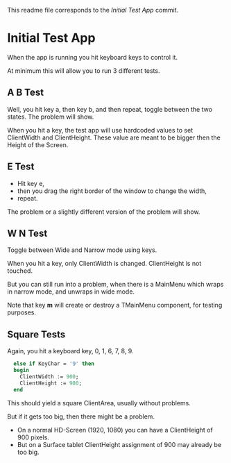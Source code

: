 This readme file corresponds to the *Initial Test App* commit.

# Initial Test App

When the app is running you hit keyboard keys to control it.

At minimum this will allow you to run 3 different tests.

## A B Test

Well, you hit key a, then key b, and then repeat, toggle between the two states.
The problem will show.

When you hit a key, the test app will use hardcoded values to set ClientWidth and ClientHeight.
These value are meant to be bigger then the Height of the Screen.

## E Test

- Hit key e,
- then you drag the right border of the window to change the width,
- repeat.

The problem or a slightly different version of the problem will show.

## W N Test

Toggle between Wide and Narrow mode using keys.

When you hit a key, only ClientWidth is changed.
ClientHeight is not touched.

But you can still run into a problem, when there is a MainMenu which wraps in narrow mode, and unwraps in wide mode.

Note that key **m** will create or destroy a TMainMenu component, for testing purposes.

## Square Tests

Again, you hit a keyboard key, 0, 1, 6, 7, 8, 9.

```pascal
  else if KeyChar = '9' then
  begin
    ClientWidth := 900;
    ClientHeight := 900;
  end
```

This should yield a square ClientArea, usually without problems.

But if it gets too big, then there might be a problem.

- On a normal HD-Screen (1920, 1080) you can have a ClientHeight of 900 pixels.
- But on a Surface tablet ClientHeight assignment of 900 may already be too big.